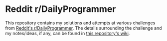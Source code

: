 # Reddit r/DailyProgrammer

This repository contains my solutions and attempts at various challenges from
[Reddit's r/DailyProgrammer](https://www.reddit.com/r/dailyprogrammer). The details surrounding the
challenge and my notes/ideas, if any, can be found in
[this repository's wiki](https://github.com/mmattioli/reddit-dailyprogrammer/wiki).
